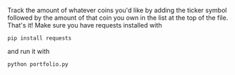 Track the amount of whatever coins you'd like by adding the ticker symbol followed by the amount of that coin you own in the list at the top of the file. That's it! Make sure you have requests installed with
```
pip install requests
```
and run it with

```
python portfolio.py
```
